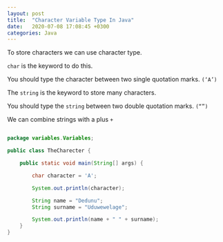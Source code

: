 ```yaml
---
layout: post
title:  "Character Variable Type In Java"
date:   2020-07-08 17:08:45 +0300
categories: Java
---
```


To store characters we can use character type. 

`char` is the keyword to do this.

You should type the character between two single quotation marks. `(‘A’)`

The `string` is the keyword to store many characters. 

You should type the `string` between two double quotation marks. `(“”)` 

We can combine strings with a plus `+`

```java

package variables.Variables;

public class TheCharecter {

    public static void main(String[] args) {

        char character = 'A';

        System.out.println(character);

        String name = "Dedunu";
        String surname = "Uduwewelage";

        System.out.println(name + " " + surname);       
    }
}
```

